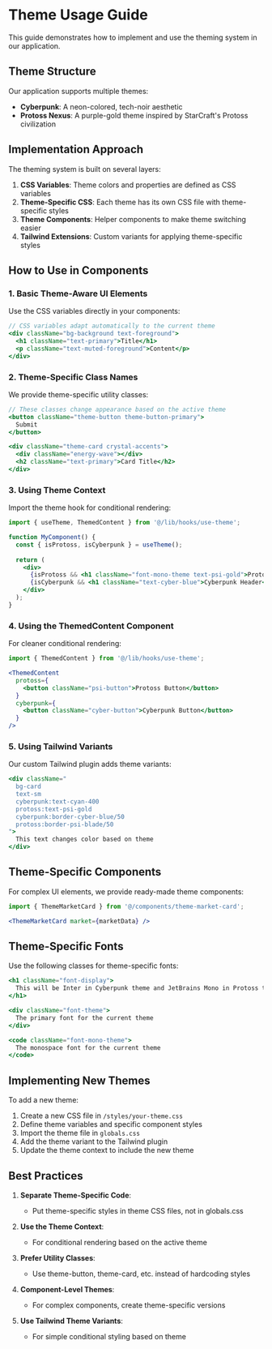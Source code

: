 # Theme Usage Guide

This guide demonstrates how to implement and use the theming system in our application.

## Theme Structure

Our application supports multiple themes:
- **Cyberpunk**: A neon-colored, tech-noir aesthetic
- **Protoss Nexus**: A purple-gold theme inspired by StarCraft's Protoss civilization

## Implementation Approach

The theming system is built on several layers:

1. **CSS Variables**: Theme colors and properties are defined as CSS variables
2. **Theme-Specific CSS**: Each theme has its own CSS file with theme-specific styles
3. **Theme Components**: Helper components to make theme switching easier
4. **Tailwind Extensions**: Custom variants for applying theme-specific styles

## How to Use in Components

### 1. Basic Theme-Aware UI Elements

Use the CSS variables directly in your components:

```jsx
// CSS variables adapt automatically to the current theme
<div className="bg-background text-foreground">
  <h1 className="text-primary">Title</h1>
  <p className="text-muted-foreground">Content</p>
</div>
```

### 2. Theme-Specific Class Names

We provide theme-specific utility classes:

```jsx
// These classes change appearance based on the active theme
<button className="theme-button theme-button-primary">
  Submit
</button>

<div className="theme-card crystal-accents">
  <div className="energy-wave"></div>
  <h2 className="text-primary">Card Title</h2>
</div>
```

### 3. Using Theme Context

Import the theme hook for conditional rendering:

```jsx
import { useTheme, ThemedContent } from '@/lib/hooks/use-theme';

function MyComponent() {
  const { isProtoss, isCyberpunk } = useTheme();
  
  return (
    <div>
      {isProtoss && <h1 className="font-mono-theme text-psi-gold">Protoss Header</h1>}
      {isCyberpunk && <h1 className="text-cyber-blue">Cyberpunk Header</h1>}
    </div>
  );
}
```

### 4. Using the ThemedContent Component

For cleaner conditional rendering:

```jsx
import { ThemedContent } from '@/lib/hooks/use-theme';

<ThemedContent
  protoss={
    <button className="psi-button">Protoss Button</button>
  }
  cyberpunk={
    <button className="cyber-button">Cyberpunk Button</button>
  }
/>
```

### 5. Using Tailwind Variants

Our custom Tailwind plugin adds theme variants:

```jsx
<div className="
  bg-card 
  text-sm 
  cyberpunk:text-cyan-400 
  protoss:text-psi-gold 
  cyberpunk:border-cyber-blue/50 
  protoss:border-psi-blade/50
">
  This text changes color based on theme
</div>
```

## Theme-Specific Components

For complex UI elements, we provide ready-made theme components:

```jsx
import { ThemeMarketCard } from '@/components/theme-market-card';

<ThemeMarketCard market={marketData} />
```

## Theme-Specific Fonts

Use the following classes for theme-specific fonts:

```jsx
<h1 className="font-display">
  This will be Inter in Cyberpunk theme and JetBrains Mono in Protoss theme
</h1>

<div className="font-theme">
  The primary font for the current theme
</div>

<code className="font-mono-theme">
  The monospace font for the current theme
</code>
```

## Implementing New Themes

To add a new theme:

1. Create a new CSS file in `/styles/your-theme.css`
2. Define theme variables and specific component styles
3. Import the theme file in `globals.css`
4. Add the theme variant to the Tailwind plugin
5. Update the theme context to include the new theme

## Best Practices

1. **Separate Theme-Specific Code**:
   - Put theme-specific styles in theme CSS files, not in globals.css

2. **Use the Theme Context**:
   - For conditional rendering based on the active theme

3. **Prefer Utility Classes**:
   - Use theme-button, theme-card, etc. instead of hardcoding styles

4. **Component-Level Themes**:
   - For complex components, create theme-specific versions

5. **Use Tailwind Theme Variants**:
   - For simple conditional styling based on theme